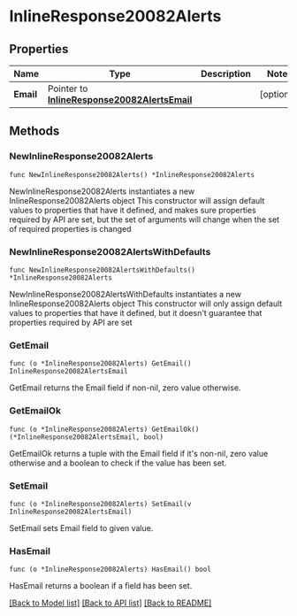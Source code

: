 # InlineResponse20082Alerts

## Properties

Name | Type | Description | Notes
------------ | ------------- | ------------- | -------------
**Email** | Pointer to [**InlineResponse20082AlertsEmail**](InlineResponse20082AlertsEmail.md) |  | [optional] 

## Methods

### NewInlineResponse20082Alerts

`func NewInlineResponse20082Alerts() *InlineResponse20082Alerts`

NewInlineResponse20082Alerts instantiates a new InlineResponse20082Alerts object
This constructor will assign default values to properties that have it defined,
and makes sure properties required by API are set, but the set of arguments
will change when the set of required properties is changed

### NewInlineResponse20082AlertsWithDefaults

`func NewInlineResponse20082AlertsWithDefaults() *InlineResponse20082Alerts`

NewInlineResponse20082AlertsWithDefaults instantiates a new InlineResponse20082Alerts object
This constructor will only assign default values to properties that have it defined,
but it doesn't guarantee that properties required by API are set

### GetEmail

`func (o *InlineResponse20082Alerts) GetEmail() InlineResponse20082AlertsEmail`

GetEmail returns the Email field if non-nil, zero value otherwise.

### GetEmailOk

`func (o *InlineResponse20082Alerts) GetEmailOk() (*InlineResponse20082AlertsEmail, bool)`

GetEmailOk returns a tuple with the Email field if it's non-nil, zero value otherwise
and a boolean to check if the value has been set.

### SetEmail

`func (o *InlineResponse20082Alerts) SetEmail(v InlineResponse20082AlertsEmail)`

SetEmail sets Email field to given value.

### HasEmail

`func (o *InlineResponse20082Alerts) HasEmail() bool`

HasEmail returns a boolean if a field has been set.


[[Back to Model list]](../README.md#documentation-for-models) [[Back to API list]](../README.md#documentation-for-api-endpoints) [[Back to README]](../README.md)


